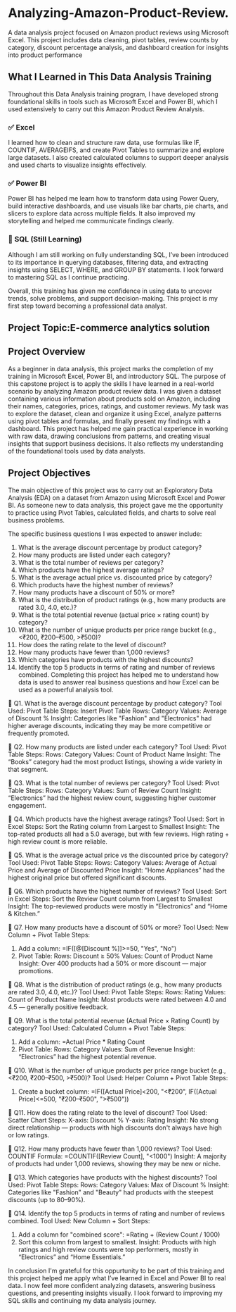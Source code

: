 # Analyzing-Amazon-Product-Review.
 A data analysis project focused on Amazon product reviews using Microsoft Excel. This project includes data cleaning, pivot tables, review counts by category, discount percentage analysis, and dashboard creation for insights into product performance 
 ## What I Learned in This Data Analysis Training

Throughout this Data Analysis training program, I have developed strong foundational skills in tools such as Microsoft Excel and Power BI, which I used extensively to carry out this Amazon Product Review Analysis.

### ✅ Excel
I learned how to clean and structure raw data, use formulas like IF, COUNTIF, AVERAGEIFS, and create Pivot Tables to summarize and explore large datasets. I also created calculated columns to support deeper analysis and used charts to visualize insights effectively.

### ✅ Power BI
Power BI has helped me learn how to transform data using Power Query, build interactive dashboards, and use visuals like bar charts, pie charts, and slicers to explore data across multiple fields. It also improved my storytelling and helped me communicate findings clearly.



### 🧠 SQL (Still Learning)
Although I am still working on fully understanding SQL, I’ve been introduced to its importance in querying databases, filtering data, and extracting insights using SELECT, WHERE, and GROUP BY statements. I look forward to mastering SQL as I continue practicing.

Overall, this training has given me confidence in using data to uncover trends, solve problems, and support decision-making. This project is my first step toward becoming a professional data analyst.
## Project Topic:E-commerce analytics solution
## Project Overview
As a beginner in data analysis, this project marks the completion of my training in Microsoft Excel, Power BI, and introductory SQL. The purpose of this capstone project is to apply the skills I have learned in a real-world scenario by analyzing Amazon product review data.
I was given a dataset containing various information about products sold on Amazon, including their names, categories, prices, ratings, and customer reviews. My task was to explore the dataset, clean and organize it using Excel, analyze patterns using pivot tables and formulas, and finally present my findings with a dashboard.
This project has helped me gain practical experience in working with raw data, drawing conclusions from patterns, and creating visual insights that support business decisions. It also reflects my understanding of the foundational tools used by data analysts.

## Project Objectives
The main objective of this project was to carry out an Exploratory Data Analysis (EDA) on a dataset from Amazon using Microsoft Excel and Power BI. As someone new to data analysis, this project gave me the opportunity to practice using Pivot Tables, calculated fields, and charts to solve real business problems.

The specific business questions I was expected to answer include:
1. What is the average discount percentage by product category?
2.  How many products are listed under each category?
3. What is the total number of reviews per category?
4.  Which products have the highest average ratings?
5. What is the average actual price vs. discounted price by category?
6. Which products have the highest number of reviews?
7. How many products have a discount of 50% or more?
8. What is the distribution of product ratings (e.g., how many products are rated 3.0, 4.0, etc.)?
9. What is the total potential revenue (actual price × rating count) by category?
10. What is the number of unique products per price range bucket (e.g., <₹200, ₹200–₹500, >₹500)?
11. How does the rating relate to the level of discount?
12. How many products have fewer than 1,000 reviews?
13. Which categories have products with the highest discounts?
14. Identify the top 5 products in terms of rating and number of reviews combined.
Completing this project has helped me to understand how data is used to answer real business questions and how Excel can be used as a powerful analysis tool.

🔸 Q1. What is the average discount percentage by product category?
Tool Used: Pivot Table
Steps:
Insert Pivot Table
Rows: Category
Values: Average of Discount %
Insight: Categories like "Fashion" and "Electronics" had higher average discounts, indicating they may be more competitive or frequently promoted.

🔸 Q2. How many products are listed under each category?
Tool Used: Pivot Table
Steps:
Rows: Category
Values: Count of Product Name
Insight: The “Books” category had the most product listings, showing a wide variety in that segment.

🔸 Q3. What is the total number of reviews per category?
Tool Used: Pivot Table
Steps:
Rows: Category
Values: Sum of Review Count
Insight: “Electronics” had the highest review count, suggesting higher customer engagement.

🔸 Q4. Which products have the highest average ratings?
Tool Used: Sort in Excel
Steps:
Sort the Rating column from Largest to Smallest
Insight: The top-rated products all had a 5.0 average, but with few reviews. High rating + high review count is more reliable.

🔸 Q5. What is the average actual price vs the discounted price by category?
Tool Used: Pivot Table
Steps:
Rows: Category
Values: Average of Actual Price and Average of Discounted Price
Insight: “Home Appliances” had the highest original price but offered significant discounts.

🔸 Q6. Which products have the highest number of reviews?
Tool Used: Sort in Excel
Steps:
Sort the Review Count column from Largest to Smallest
Insight: The top-reviewed products were mostly in “Electronics” and “Home & Kitchen.”

🔸 Q7. How many products have a discount of 50% or more?
Tool Used: New Column + Pivot Table
Steps:
1. Add a column:
=IF([@[Discount %]]>=50, "Yes", "No")
2. Pivot Table:
Rows: Discount ≥ 50%
Values: Count of Product Name
Insight: Over 400 products had a 50% or more discount — major promotions.

🔸 Q8. What is the distribution of product ratings (e.g., how many products are rated 3.0, 4.0, etc.)?
Tool Used: Pivot Table
Steps:
Rows: Rating
Values: Count of Product Name
Insight: Most products were rated between 4.0 and 4.5 — generally positive feedback.

🔸 Q9. What is the total potential revenue (Actual Price × Rating Count) by category?
Tool Used: Calculated Column + Pivot Table
Steps:
1. Add a column:
=Actual Price * Rating Count
2. Pivot Table:
Rows: Category
Values: Sum of Revenue
Insight: “Electronics” had the highest potential revenue.

🔸 Q10. What is the number of unique products per price range bucket (e.g., <₹200, ₹200–₹500, >₹500)?
Tool Used: Helper Column + Pivot Table
Steps:
1. Create a bucket column:
=IF([Actual Price]<200, "<₹200", IF([Actual Price]<=500, "₹200–₹500", ">₹500"))

🔸 Q11. How does the rating relate to the level of discount?
Tool Used: Scatter Chart
Steps:
X-axis: Discount %
Y-axis: Rating
Insight: No strong direct relationship — products with high discounts don't always have high or low ratings.

🔸 Q12. How many products have fewer than 1,000 reviews?
Tool Used: COUNTIF
Formula:
=COUNTIF([Review Count], "<1000")
Insight: A majority of products had under 1,000 reviews, showing they may be new or niche.

🔸 Q13. Which categories have products with the highest discounts?
Tool Used: Pivot Table
Steps:
Rows: Category
Values: Max of Discount %
Insight: Categories like "Fashion" and "Beauty" had products with the steepest discounts (up to 80–90%).

🔸 Q14. Identify the top 5 products in terms of rating and number of reviews combined.
Tool Used: New Column + Sort
Steps:
1. Add a column for "combined score":
=Rating + (Review Count / 1000)
2. Sort this column from largest to smallest.
Insight: Products with high ratings and high review counts were top performers, mostly in “Electronics” and “Home Essentials.”

In conclusion I'm grateful for this oppurtunity to be part of this training and this project helped me apply what I’ve learned in Excel and Power BI to real data. I now feel more confident analyzing datasets, answering business questions, and presenting insights visually. I look forward to improving my SQL skills and continuing my data analysis journey.
























